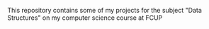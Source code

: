 This repository contains some of my projects for the subject "Data Structures" on my computer science course at FCUP 
